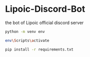 # Lipoic-Discord-Bot

the bot of Lipoic official discord server

```sh
python -m venv env

env\Scripts\activate

pip install -r requirements.txt
```
